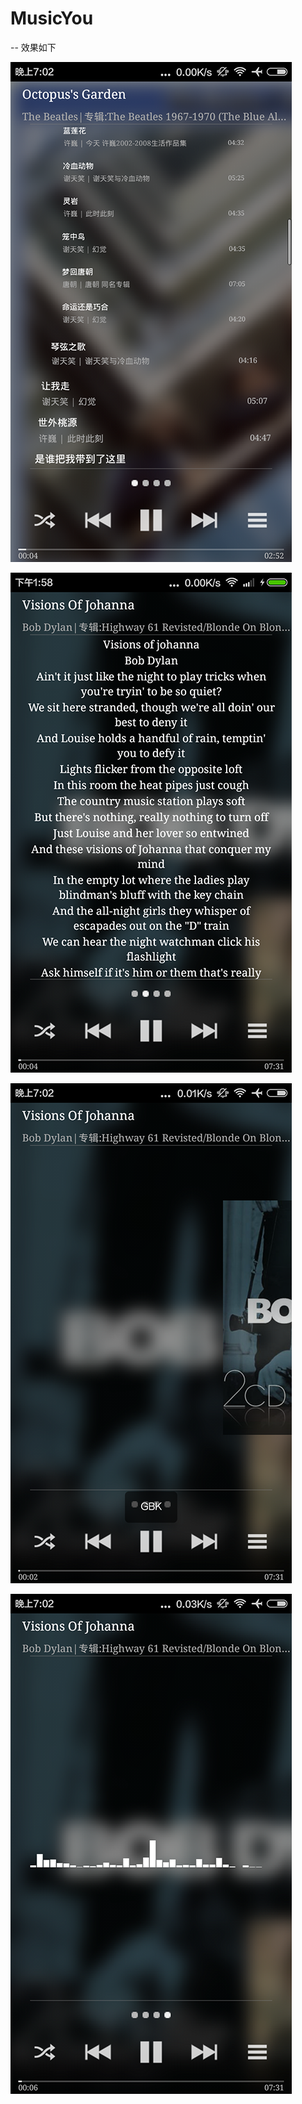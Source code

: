# MusicYou
--
效果如下

![image](https://github.com/RongRongRongRong/MusicYou/blob/master/ScreenShot/1.png)

![image](https://github.com/RongRongRongRong/MusicYou/blob/master/ScreenShot/2.png)

![image](https://github.com/RongRongRongRong/MusicYou/blob/master/ScreenShot/3.png)

![image](https://github.com/RongRongRongRong/MusicYou/blob/master/ScreenShot/4.png)
